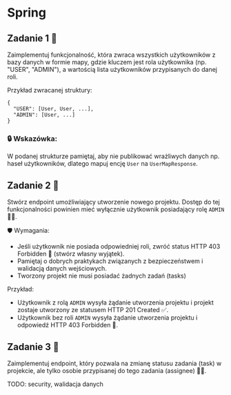 # Spring

## Zadanie 1 🚀

Zaimplementuj funkcjonalność, która zwraca wszystkich użytkowników z bazy danych w formie mapy, gdzie kluczem jest rola użytkownika (np. "USER", "ADMIN"), a wartością lista użytkowników przypisanych do danej roli.

Przykład zwracanej struktury:

```
{
  "USER": [User, User, ...],
  "ADMIN": [User, ...]
}
```

### 🔒 Wskazówka:
W podanej strukturze pamiętaj, aby nie publikować wrażliwych danych np. haseł użytkowników, 
dlatego mapuj encję `User` na `UserMapResponse`. 

## Zadanie 2 🚀

Stwórz endpoint umożliwiający utworzenie nowego projektu. Dostęp do tej funkcjonalności powinien mieć wyłącznie użytkownik posiadający rolę `ADMIN` 👮‍♂️.

🛡️ Wymagania:
- Jeśli użytkownik nie posiada odpowiedniej roli, zwróć status HTTP 403 Forbidden 🚫 (stwórz własny wyjątek).
- Pamiętaj o dobrych praktykach związanych z bezpieczeństwem i walidacją danych wejściowych.
- Tworzony projekt nie musi posiadać żadnych zadań (tasks)

Przykład:
- Użytkownik z rolą `ADMIN` wysyła żądanie utworzenia projektu i projekt zostaje utworzony ze statusem HTTP 201 Created ✅.
- Użytkownik bez roli `ADMIN` wysyła żądanie utworzenia projektu i odpowiedź HTTP 403 Forbidden 🚫.

## Zadanie 3 🚀

Zaimplementuj endpoint, który pozwala na zmianę statusu zadania (task) w projekcie, ale tylko osobie przypisanej do tego zadania (assignee) 🧑‍💻.

TODO: security, walidacja danych